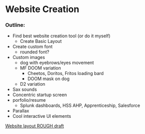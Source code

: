 # Website Creation

### Outline:
- Find best website creation tool (or do it myself)
  - Create Basic Layout
- Create custom font
  - rounded font? 
- Custom images
  - dog with eyebrows/eyes movement
  - MF DOOM variation
    - Cheetos, Doritos, Fritos loading bard
    - DOOM mask on dog 
  - D2 variation
- Sax sounds
- Concentric startup screen
- porfolio/resume
  - Splunk dashboards, HSS AHP, Apprenticeship, Salesforce
- Parallax
- Cool interactive UI elements

[Website layout ROUGH draft](https://imgur.com/q7T36wm)

